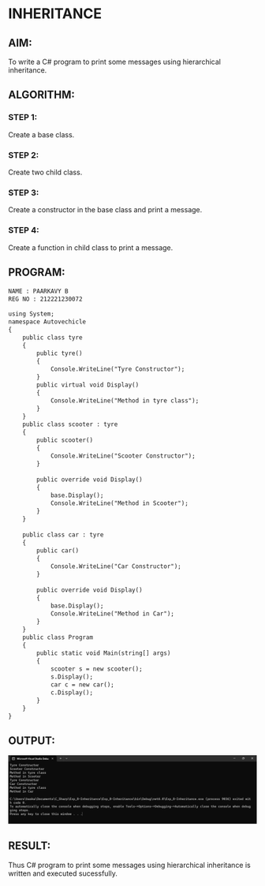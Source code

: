 # INHERITANCE
## AIM:
To write a C# program to print some messages using hierarchical inheritance.

## ALGORITHM:
### STEP 1:
Create a base class.

### STEP 2:
Create two child class.

### STEP 3:
Create a constructor in the base class and print a message.

### STEP 4:
Create a function in child class to print a message.

## PROGRAM:
```
NAME : PAARKAVY B
REG NO : 212221230072
```

```
using System;
namespace Autovechicle
{
    public class tyre
    {
        public tyre()
        {
            Console.WriteLine("Tyre Constructor");
        }
        public virtual void Display()
        {
            Console.WriteLine("Method in tyre class");
        }
    }
    public class scooter : tyre
    {
        public scooter()
        {
            Console.WriteLine("Scooter Constructor");
        }

        public override void Display()
        {
            base.Display();
            Console.WriteLine("Method in Scooter");
        }
    }

    public class car : tyre
    {
        public car()
        {
            Console.WriteLine("Car Constructor");
        }

        public override void Display()
        {
            base.Display();
            Console.WriteLine("Method in Car");
        }
    }
    public class Program
    {
        public static void Main(string[] args)
        {
            scooter s = new scooter();
            s.Display();
            car c = new car();
            c.Display();
        }
    }
}
```

## OUTPUT:
![output](op1.png)

## RESULT:
Thus C# program to print some messages using hierarchical inheritance is written and executed sucessfully.